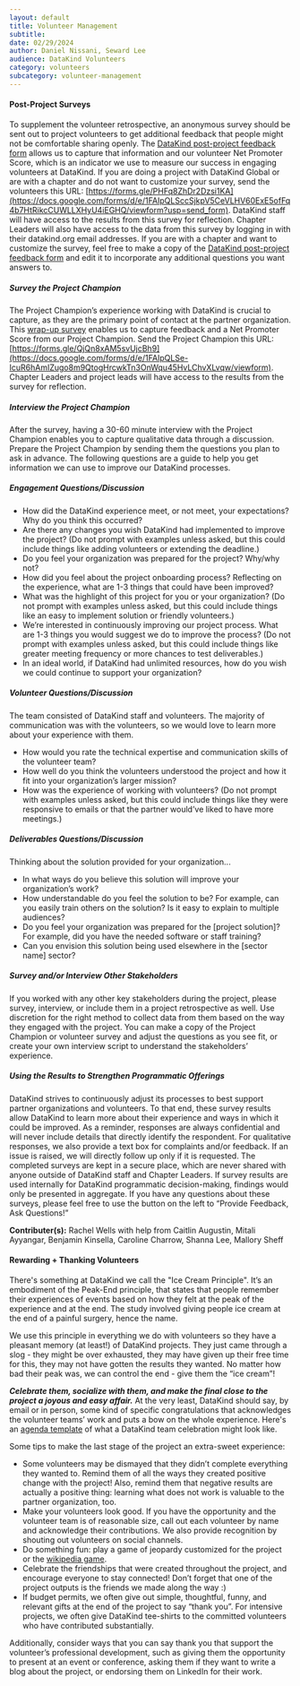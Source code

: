 ```yaml
---
layout: default
title: Volunteer Management
subtitle:
date: 02/29/2024
author: Daniel Nissani, Seward Lee
audience: DataKind Volunteers
category: volunteers
subcategory: volunteer-management
---
```


#### Post\-Project Surveys


To supplement the volunteer retrospective, an anonymous survey should be sent out to project volunteers to get additional feedback that people might not be comfortable sharing openly. The [DataKind post\-project feedback form](https://docs.google.com/forms/d/10OvAVr4zhmP1ZXimLFXetrw0rKNtSjQCMsdWnSIAyNo/viewform?edit_requested=true) allows us to capture that information and our volunteer Net Promoter Score, which is an indicator we use to measure our success in engaging volunteers at DataKind. If you are doing a project with DataKind Global or are with a chapter and do not want to customize your survey, send the volunteers this URL: [https://forms.gle/PHFq8ZhDr2Dzsi1KA](https://docs.google.com/forms/d/e/1FAIpQLSccSjkpV5CeVLHV60ExE5ofFq4b7HtRikcCUWLLXHyU4iEGHQ/viewform?usp=send_form). DataKind staff will have access to the results from this survey for reflection. Chapter Leaders will also have access to the data from this survey by logging in with their datakind.org email addresses. If you are with a chapter and want to customize the survey, feel free to make a copy of the [DataKind post\-project feedback form](https://docs.google.com/forms/d/10OvAVr4zhmP1ZXimLFXetrw0rKNtSjQCMsdWnSIAyNo/viewform?edit_requested=true) and edit it to incorporate any additional questions you want answers to.


##### Survey the Project Champion


The Project Champion’s experience working with DataKind is crucial to capture, as they are the primary point of contact at the partner organization. This [wrap\-up survey](https://docs.google.com/forms/d/19puo-rALi-GWnsrRSIqf06LxojXd6GDuoMhwTJ4fxug/viewform?edit_requested=true) enables us to capture feedback and a Net Promoter Score from our Project Champion. Send the Project Champion this URL: [https://forms.gle/QjQn8xAM5svUjcBh9](https://docs.google.com/forms/d/e/1FAIpQLSe-IcuR6hAmIZugo8m9QtogHrcwkTn3OnWqu45HvLChvXLvqw/viewform). Chapter Leaders and project leads will have access to the results from the survey for reflection.


##### Interview the Project Champion


After the survey, having a 30\-60 minute interview with the Project Champion enables you to capture qualitative data through a discussion. Prepare the Project Champion by sending them the questions you plan to ask in advance. The following questions are a guide to help you get information we can use to improve our DataKind processes. 


##### Engagement Questions/Discussion


* How did the DataKind experience meet, or not meet, your expectations? Why do you think this occurred?
* Are there any changes you wish DataKind had implemented to improve the project? (Do not prompt with examples unless asked, but this could include things like adding volunteers or extending the deadline.)
* Do you feel your organization was prepared for the project? Why/why not?
* How did you feel about the project onboarding process? Reflecting on the experience, what are 1\-3 things that could have been improved?
* What was the highlight of this project for you or your organization? (Do not prompt with examples unless asked, but this could include things like an easy to implement solution or friendly volunteers.)
* We’re interested in continuously improving our project process. What are 1\-3 things you would suggest we do to improve the process? (Do not prompt with examples unless asked, but this could include things like greater meeting frequency or more chances to test deliverables.)
* In an ideal world, if DataKind had unlimited resources, how do you wish we could continue to support your organization?


##### Volunteer Questions/Discussion


The team consisted of DataKind staff and volunteers. The majority of communication was with the volunteers, so we would love to learn more about your experience with them.


* How would you rate the technical expertise and communication skills of the volunteer team?
* How well do you think the volunteers understood the project and how it fit into your organization’s larger mission?
* How was the experience of working with volunteers? (Do not prompt with examples unless asked, but this could include things like they were responsive to emails or that the partner would’ve liked to have more meetings.)


##### Deliverables Questions/Discussion


Thinking about the solution provided for your organization...


* In what ways do you believe this solution will improve your organization’s work?
* How understandable do you feel the solution to be? For example, can you easily train others on the solution? Is it easy to explain to multiple audiences?
* Do you feel your organization was prepared for the \[project solution]? For example, did you have the needed software or staff training?
* Can you envision this solution being used elsewhere in the \[sector name] sector?


##### Survey and/or Interview Other Stakeholders


If you worked with any other key stakeholders during the project, please survey, interview, or include them in a project retrospective as well. Use discretion for the right method to collect data from them based on the way they engaged with the project. You can make a copy of the Project Champion or volunteer survey and adjust the questions as you see fit, or create your own interview script to understand the stakeholders’ experience. 


##### Using the Results to Strengthen Programmatic Offerings


DataKind strives to continuously adjust its processes to best support partner organizations and volunteers. To that end, these survey results allow DataKind to learn more about their experience and ways in which it could be improved. As a reminder, responses are always confidential and will never include details that directly identify the respondent. For qualitative responses, we also provide a text box for complaints and/or feedback. If an issue is raised, we will directly follow up only if it is requested. The completed surveys are kept in a secure place, which are never shared with anyone outside of DataKind staff and Chapter Leaders. If survey results are used internally for DataKind programmatic decision\-making, findings would only be presented in aggregate. If you have any questions about these surveys, please feel free to use the button on the left to “Provide Feedback, Ask Questions!”



 **Contributer(s):** Rachel Wells with help from Caitlin Augustin, Mitali Ayyangar, Benjamin Kinsella, Caroline Charrow, Shanna Lee, Mallory Sheff




#### Rewarding \+ Thanking Volunteers


There's something at DataKind we call the "Ice Cream Principle". It’s an embodiment of the Peak\-End principle, that states that people remember their experiences of events based on how they felt at the peak of the experience and at the end. The study involved giving people ice cream at the end of a painful surgery, hence the name.


We use this principle in everything we do with volunteers so they have a pleasant memory (at least!) of DataKind projects. They just came through a slog \- they might be over exhausted, they may have given up their free time for this, they may not have gotten the results they wanted. No matter how bad their peak was, we can control the end \- give them the “ice cream”! 


***Celebrate them, socialize with them, and make the final close to the project a joyous and easy affair.*** At the very least, DataKind should say, by email or in person, some kind of specific congratulations that acknowledges the volunteer teams’ work and puts a bow on the whole experience. Here's an [agenda template](https://docs.google.com/document/d/1rd1rIQygL7Ew5DkW0cTo9NXRV76cmjQp4QuLuwhFjTI/edit) of what a DataKind team celebration might look like.


Some tips to make the last stage of the project an extra\-sweet experience:


* Some volunteers may be dismayed that they didn’t complete everything they wanted to. Remind them of all the ways they created positive change with the project! Also, remind them that negative results are actually a positive thing: learning what does not work is valuable to the partner organization, too.
* Make your volunteers look good. If you have the opportunity and the volunteer team is of reasonable size, call out each volunteer by name and acknowledge their contributions. We also provide recognition by shouting out volunteers on social channels.
* Do something fun: play a game of jeopardy customized for the project or the [wikipedia game](https://en.wikipedia.org/wiki/Wikipedia:Wiki_Game).
* Celebrate the friendships that were created throughout the project, and encourage everyone to stay connected! Don’t forget that one of the project outputs is the friends we made along the way :)
* If budget permits, we often give out simple, thoughtful, funny, and relevant gifts at the end of the project to say “thank you”. For intensive projects, we often give DataKind tee\-shirts to the committed volunteers who have contributed substantially.


Additionally, consider ways that you can say thank you that support the volunteer’s professional development, such as giving them the opportunity to present at an event or conference, asking them if they want to write a blog about the project, or endorsing them on LinkedIn for their work.
